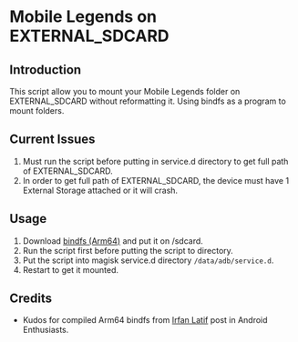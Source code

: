 # Mobile Legends on EXTERNAL_SDCARD

## Introduction

This script allow you to mount your Mobile Legends folder on EXTERNAL_SDCARD without reformatting it.
Using bindfs as a program to mount folders.

## Current Issues

1. Must run the script before putting in service.d directory to get full path of EXTERNAL_SDCARD.
2. In order to get full path of EXTERNAL_SDCARD, the device must have 1 External Storage attached or it will crash.

## Usage
1. Download [bindfs (Arm64)](https://www.androidfilehost.com/?fid=4349826312261681311) and put it on /sdcard.
2. Run the script first before putting the script to directory.
3. Put the script into magisk service.d directory `/data/adb/service.d`.
4. Restart to get it mounted.

## Credits
- Kudos for compiled Arm64 bindfs from [Irfan Latif](https://android.stackexchange.com/questions/217741/how-to-bind-mount-a-folder-inside-sdcard-with-correct-permissions) post in Android Enthusiasts.
